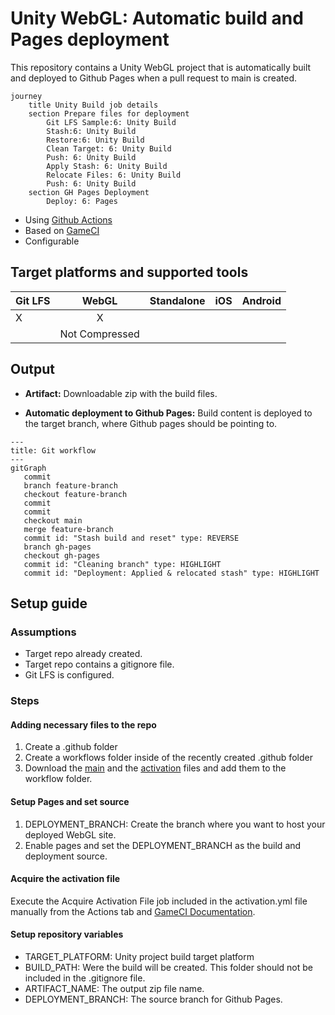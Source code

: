 # Unity WebGL: Automatic build and Pages deployment

This repository contains a Unity WebGL project that is automatically built and deployed to Github Pages when a pull request to main is created.

```mermaid
journey
	title Unity Build job details
	section Prepare files for deployment
        Git LFS Sample:6: Unity Build
		Stash:6: Unity Build
        Restore:6: Unity Build
		Clean Target: 6: Unity Build
        Push: 6: Unity Build
        Apply Stash: 6: Unity Build
        Relocate Files: 6: Unity Build
        Push: 6: Unity Build
    section GH Pages Deployment
        Deploy: 6: Pages
```

- Using [Github Actions](https://github.com/features/actions)
- Based on [GameCI](https://game.ci/docs/github/getting-started/)
- Configurable

## Target platforms and supported tools

| **Git LFS** |    **WebGL**   | **Standalone** | **iOS** | **Android** |
|-------------|:--------------:|:--------------:|:-------:|:-----------:|
| X           |        X       |                |         |             |
|             | Not Compressed |                |         |             |


## Output

 - **Artifact:** Downloadable zip with the build files.

 - **Automatic deployment to Github Pages:** Build content is deployed to the target branch, where Github pages should be pointing to.

```mermaid
---
title: Git workflow
---
gitGraph
   commit
   branch feature-branch
   checkout feature-branch
   commit
   commit
   checkout main
   merge feature-branch
   commit id: "Stash build and reset" type: REVERSE
   branch gh-pages
   checkout gh-pages
   commit id: "Cleaning branch" type: HIGHLIGHT
   commit id: "Deployment: Applied & relocated stash" type: HIGHLIGHT
```

## Setup guide

### Assumptions
- Target repo already created.
- Target repo contains a gitignore file.
- Git LFS is configured.

### Steps

#### Adding necessary files to the repo
1. Create a .github folder
2. Create a workflows folder inside of the recently created .github folder
3. Download the [main](file:///d:/.github/workflows/main.yml) and the [activation](file:///d:/.github/workflows/activation.yml) files and add them to the workflow folder.

#### Setup Pages and set source
1. DEPLOYMENT_BRANCH: Create the branch where you want to host your deployed WebGL site.
2. Enable pages and set the DEPLOYMENT_BRANCH as the build and deployment source.

#### Acquire the activation file
Execute the Acquire Activation File job included in the activation.yml file manually from the Actions tab and [GameCI Documentation](https://game.ci/docs/github/activation).

#### Setup repository variables
- TARGET_PLATFORM: Unity project build target platform
- BUILD_PATH: Were the build will be created. This folder should not be included in the .gitignore file.
- ARTIFACT_NAME: The output zip file name.
- DEPLOYMENT_BRANCH: The source branch for Github Pages.










